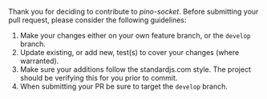 Thank you for deciding to contribute to *pino-socket*. Before submitting
your pull request, please consider the following guidelines:

1. Make your changes either on your own feature branch, or the `develop`
   branch.
2. Update existing, or add new, test(s) to cover your changes (where warranted).
3. Make sure your additions follow the standardjs.com style. The project
   should be verifying this for you prior to commit.
4. When submitting your PR be sure to target the `develop` branch.
